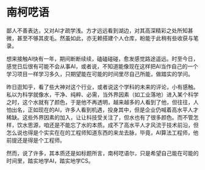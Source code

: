 # 南柯呓语
鄙人不善表达，又对AI才疏学浅。方才远远看到湖边，对其高深精彩之处所知甚微，甚至不够其皮毛。然虽如此，亦无赖搭建个人仓库，盼能于此稍有些收获与笔录。

想来接触AI快有一年，期间断断续续，磕磕碰碰，愈发感觉路途遥远。时至今日，感觉日后很有可能不会从事AI，或者说，不知道能像现在这样把AI当作自己的一个学习项目一样学习多久，只期望能在可能的时间里尽自己所能，做踏实的学问。

昨日逛知乎，看了些大神对这个行业，或者说这个学科的未来的评论，小有感触。私以为科学就像水，干净、纯粹、必需，当外界因素（如工业落地）进入某个科学之时，这个水就有了颜色，于是他不再透明，越来越多的人看到了他，但往往，人怕出名，正如现在的AI，许多人看到机遇，投身其中，但是企业仍喊着高水平人才稀缺。这些外界因素的加入，让让科技受关注了，但水也有了很多颜色。而不管怎样，饮水思源，咱还是不能忘了水的本质。成不了高水平人才风流于技术前沿，但怎么说也得是个实实在在的工程师知道东西的来龙去脉，毕竟，AI算法工程师，他前提还是得是个工程师。

然而，说了许多，其本质还是如标题所言，南柯呓语尔，只是希望自己能在可能的时间里，踏实地学AI，踏实地学CS。
